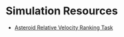 # Simulation Resources

- [Asteroid Relative Velocity Ranking Task](Simulations/asteroidRelVelo.html)